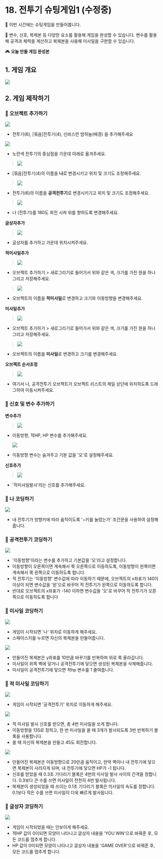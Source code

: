 # 18. 전투기 슈팅게임1 (수정중)


🙂 이번 시간에는 슈팅게임을 만들어봅니다. 

🚩 변수, 신호, 복제본 등 다양한 요소를 활용해 게임을 완성할 수 있습니다. 변수를 활용해 공격과 체력을 계산하고 복제본을 사용해 미사일을 구현할 수 있습니다. 

🎮  **오늘 만들 게임 완성본**   
[]() 

## 1. 게임 개요
![](img/18_전투기슈팅게임1/1.png)
  

## 2. 게임 제작하기

### 🧩 오브젝트 추가하기
![](img/18_전투기슈팅게임1/2.png)
- 전투기(6), [묶음]전투기(4), 신비스런 밤하늘(배경) 을 추가해주세요

![](img/18_전투기슈팅게임1/3.png)
- 노란색 전투기의 중심점을 가운데 아래로 옮겨주세요.

> ![](img/18_전투기슈팅게임1/4.png)
- [묶음]전투기(4)의 이름을 **나**로 변경시키고 위치 및 크기도 조정해주세요. 

> ![](img/18_전투기슈팅게임1/5.png)
- 전투기(6)의 이름을 **공격전투기**로 변경시키기고 위치 및 크기도 조정해주세요.

> ![](img/18_전투기슈팅게임1/6.png)
- 나 (전투기)를 180도 회전 시켜 위를 향하도록 변경해주세요.

**글상자추가**

> ![](img/18_전투기슈팅게임1/7.png)
- 글상자를 추가하고 가운데 위치시켜주세요.

**적미사일추가**

> ![](img/18_전투기슈팅게임1/8.png)
- 오브젝트 추가하기 > 새로그리기로 들어가서 위와 같은 색, 크기를 가진 원을 하나 그리고 저장해주세요. 


> ![](img/18_전투기슈팅게임1/9.png)
- 오브젝트의 이름을 **적미사일**로 변경하고 크기와 이동방향을 변경해주세요. 

**미사일추가**

> ![](img/18_전투기슈팅게임1/10.png)
- 오브젝트 추가하기 > 새로그리기로 들어가서 위와 같은 색, 크기를 가진 원을 하나 그리고 저장해주세요. 
> ![](img/18_전투기슈팅게임1/11.png)
- 오브젝트의 이름을 **미사일**로 변경하고 크기를 변경해주세요. 


**오브젝트 순서조정**
> ![](img/18_전투기슈팅게임1/14.png)
- 여기서 나, 공격전투기 오브젝트가 오브젝트 리스트의 제일 상단에 위치하도록 드래그하여 이동시켜주세요. 



### 🧩 신호 및 변수 추가하기 

**변수추가**

> ![](img/18_전투기슈팅게임1/12.png)

- 이동방향, 적HP, HP 변수를 추가해주세요.
  
  ![](img/18_전투기슈팅게임1/23.png)
- 이동방향 변수는 숨겨주고 기본 값을 '오'로 설정해주세요. 

**신호추가**
> ![](img/18_전투기슈팅게임1/13.png)
- '적미사일발사'라는 신호를 추가해주세요. 


### 🧩 나 코딩하기 
![](img/18_전투기슈팅게임1/15.png)
- 내 전투기가 방향키에 따라 움직이도록 '~키를 눌렀는가' 조건문을 사용하여 설정해줍니다.

### 🧩 공격전투기 코딩하기
![](img/18_전투기슈팅게임1/18.png)
- '이동방향'이라는 변수를 추가하고 기본값을 '오'라고 설정합니다.
- 이동방향이 오른쪽이면 계속해서 쭉 오른쪽으로 이동하도록, 이동방향이 왼쪽이면 계속해서 쭉 왼쪽으로 이동하도록 합니다.
- 적 전투기는 '이동방향' 변수값에 따라 이동하기 때문에, 오브젝트의 x좌표가 140이 이상이 되면 변수값을 '왼'으로 바꾸어 적 전투기가 왼쪽으로 이동하도록 합니다.
- 반대로 오브젝트의 x좌표가 -140 이하면 변수값을 '오'로 바꾸어 적 전투기가 오른쪽으로 이동하도록 합니다
### 🧩 미사일 코딩하기

![](img/18_전투기슈팅게임1/17.png)
- 게임이 시작되면 '나' 위치로 이동하게 해주세요. 
- 스페이스키를 누르면 자신의 복제본을 만들어줍니다.
  
![](img/18_전투기슈팅게임1/16.png)
- 만들어진 복제본은 y좌표를 10만큼 바꾸기를 반복하며 위로 쭉 올라갑니다.
- 미사일이 위쪽 벽에 닿거나 공격전투기에 닿으면 생성된 복제본을 삭제해줍니다.
- 미사일이 공격전투기에 닿으면 적hp 변수를 1 줄여줍니다.

### 🧩 적 미사일 코딩하기
![](img/18_전투기슈팅게임1/19.png)
- 게임이 시작되면 '공격전투기' 위치로 이동하게 해주세요. 
  
![](img/18_전투기슈팅게임1/21.png)

- 적 미사일 발사 신호를 받으면, 총 4번 미사일을 쏘게 합니다.
- 이동방향을 135로 정하고, 한 번 미사일을 쏠 때 3개가 발사되도록 3번 반복하기 블록을 사용합니다.
- 쏠 때 자신의 복제본을 만들고 45도 회전합니다.

  
![](img/18_전투기슈팅게임1/20.png)

- 만들어진 복제본은 이동방향으로 20만큼 움직이고, 만약 벽이나 내 전투기에 닿으면 복제본이 사라지게 되며, 내 전투기에 닿으면 HP가 -1 됩니다. 
- 신호를 받았을 때 0.3초 기다리기 블록은 4번의 미사일 발사 사이의 간격을 정합니다. 0.3보다 큰 수를 쓰면 미사일이 천천히 4번 발사됩니다.
- 복제본이 생성되었을 때 쓰이는 0.1초 기다리기 블록은 미사일의 속도를 정합니다. 0.1보다 작은 수를 쓰면 미사일이 더욱 빠르게 발사됩니다.

### 🧩 글상자 코딩하기
![](img/18_전투기슈팅게임1/22.png)
- 게임이 시작되었을 때는 안보이게 해주세요.
- 적HP 값이 0이되면 모양이 나타나고 글상자 내용을 'YOU WIN'으로 바꿔준 후, 모든 코드를 멈추게 합니다. 
- HP 값이 0이되면 모양이 나타나고 글상자 내용을 'GAME OVER'으로 바꿔준 후, 모든 코드를 멈추게 합니다. 
